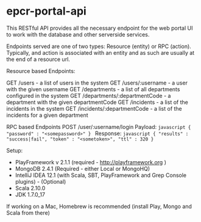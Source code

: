 epcr-portal-api
=====================================

This RESTful API provides all the necessary endpoint for the web portal UI to work with the database and other serverside services.

Endpoints served are one of two types: Resource (entity) or RPC (action).  Typically, and action is associated with an entity and as such are usually at the end of a resource url.

Resource based Endpoints:

GET /users                          - a list of users in the system
GET /users/:username                - a user with the given username
GET /departments                    - a list of all departments configured in the system
GET /departments/:departmentCode    - a department with the given departmentCode
GET /incidents                      - a list of the incidents in the system
GET /incidents/:departmentCode      - a list of the incidents for a given department

RPC based Endpoints
POST /user/:username/login
    Payload:
    ```javascript
    { "password" : "<somepassword>" }
    ```
    Response:
     ```javascript
     { "results" : "success|fail", "token" : "<sometoken>", "ttl" : 320 }
     ```

Setup:
 * PlayFramework v 2.1.1 (required - http://playframework.org )
 * MongoDB 2.4.1 (Required - either Local or MongoHQ)
 * IntelliJ IDEA 12.1 (with Scala, SBT, PlayFramework and Grep Console plugins) - (Optional)
 * Scala 2.10.0
 * JDK 1.7.0_17

If working on a Mac, Homebrew is recommended (install Play, Mongo and Scala from there)
